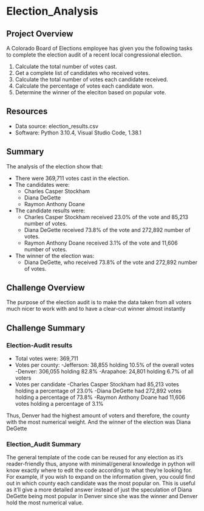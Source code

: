 # Election_Analysis

## Project Overview
A Colorado Board of Elections employee has given you the following tasks to complete the election audit of a recent local congressional election.

1. Calculate the total number of votes cast.
2. Get a complete list of candidates who received votes.
3. Calculate the total number of votes each candidate received. 
4. Calculate the percentage of votes each candidate won.
5. Determine the winner of the eleciton based on popular vote.

## Resources 
- Data source: election_results.csv
- Software: Python 3.10.4, Visual Studio Code, 1.38.1

## Summary
The analysis of the election show that:
- There were 369,711 votes cast in the election.
- The candidates were:
    - Charles Casper Stockham
    - Diana DeGette
    - Raymon Anthony Doane
- The candidate results were:
    - Charles Casper Stockham received 23.0% of the vote and 85,213 number of votes.
    - Diana DeGette received 73.8% of the vote and 272,892 number of votes.
    - Raymon Anthony Doane received 3.1% of the vote and 11,606 number of votes.
- The winner of the election was:
    - Diana DeGette, who received 73.8% of the vote and 272,892 number of votes.

## Challenge Overview
The purpose of the election audit is to make the data taken from all voters much nicer to work with and to have a clear-cut winner almost instantly

## Challenge Summary
### Election-Audit results
-	Total votes were: 369,711
-	Votes per county:
	-Jefferson: 38,855 holding 10.5% of the overall votes
	-Denver: 306,055 holding 82.8%
	-Arapahoe: 24,801 holding 6.7% of all voters
-	Votes per candidate
	-Charles Casper Stockham had 85,213 votes holding a percentage of 23.0%
	-Diana DeGette had 272,892 votes holding a percentage of 73.8%
	-Raymon Anthony Doane had 11,606 votes holding a percentage of 3.1%

Thus, Denver had the highest amount of voters and therefore, the county with the most numerical weight. And the winner of the election was Diana DeGette 

### Election_Audit Summary
The general template of the code can be reused for any election as it’s reader-friendly thus, anyone with minimal/general knowledge in python will know exactly where to edit the code according to what they’re looking for. For example, if you wish to expand on the information given, you could find out in which county each candidate was the most popular on. This is useful as it’ll give a more detailed answer instead of just the speculation of Diana DeGette being most popular in Denver since she was the winner and Denver hold the most numerical value.     

